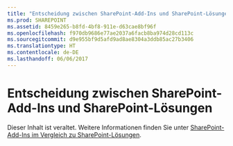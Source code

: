 ```yaml
---
title: "Entscheidung zwischen SharePoint-Add-Ins und SharePoint-Lösungen"
ms.prod: SHAREPOINT
ms.assetid: 8459e265-b8fd-4bf8-911e-d63cae8bf96f
ms.openlocfilehash: f970db9686e77ae2037a6facb8ba974d28cd113c
ms.sourcegitcommit: d9e955bf9d5afd9ad8ae8304a3ddb85ac27b3406
ms.translationtype: HT
ms.contentlocale: de-DE
ms.lasthandoff: 06/06/2017
---
```

# <a name="deciding-between-sharepoint-add-ins-and-sharepoint-solutions"></a>Entscheidung zwischen SharePoint-Add-Ins und SharePoint-Lösungen

Dieser Inhalt ist veraltet. Weitere Informationen finden Sie unter  [SharePoint-Add-Ins im Vergleich zu SharePoint-Lösungen](sharepoint-add-ins-compared-with-sharepoint-solutions). 
  
    
    


